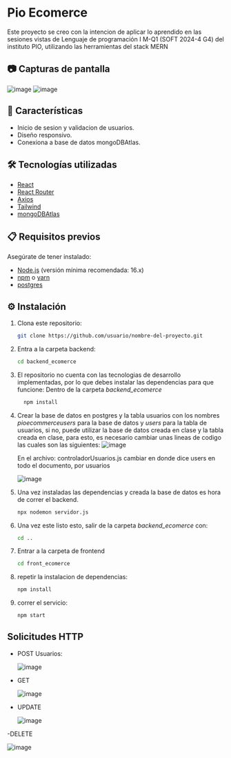 # Pio Ecomerce

Este proyecto se creo con la intencion de aplicar lo aprendido en las sesiones vistas de Lenguaje de programación I M-Q1 (SOFT 2024-4 G4) del instituto PIO, utilizando las herramientas del stack MERN

## 📷 Capturas de pantalla

![image](https://github.com/user-attachments/assets/a5fc0f6d-4c87-4739-9da2-1ec023591e62)
![image](https://github.com/user-attachments/assets/71ba29ce-b7e5-4880-b679-4fa390a6298f)

## 🚀 Características

  - Inicio de sesion y validacion de usuarios.
  - Diseño responsivo.
  - Conexiona a base de datos mongoDBAtlas.

## 🛠️ Tecnologías utilizadas

- [React](https://reactjs.org/)
- [React Router](https://reactrouter.com/)
- [Axios](https://axios-http.com/)
- [Tailwind](https://tailwindcss.com/)
- [mongoDBAtlas](https://www.mongodb.com/products/platform/atlas-database)

## 📋 Requisitos previos

Asegúrate de tener instalado:

- [Node.js](https://nodejs.org/) (versión mínima recomendada: 16.x)
- [npm](https://www.npmjs.com/) o [yarn](https://yarnpkg.com/)
- [postgres](https://www.postgresql.org/)

## ⚙️ Instalación

1. Clona este repositorio:
   ```bash
   git clone https://github.com/usuario/nombre-del-proyecto.git
2. Entra a la carpeta backend:
    ```bash
    cd backend_ecomerce
3. El repositorio no cuenta con las tecnologias de desarrollo implementadas, por lo que debes instalar las dependencias para que funcione:
   Dentro de la carpeta *backend_ecomerce*
   ```bash
     npm install
4. Crear la base de datos en postgres y la tabla usuarios con los nombres *pioecommerceusers* para la base de datos y *users* para la tabla de usuarios, si no, puede utilizar la base de datos creada en clase y la tabla
   creada en clase, para esto, es necesario cambiar unas lineas de codigo las cuales son las siguientes:
   ![image](https://github.com/user-attachments/assets/3ff3e03e-a220-4340-b623-22e30130381b)

   En el archivo: controladorUsuarios.js cambiar en donde dice users en todo el documento, por usuarios
   
   ![image](https://github.com/user-attachments/assets/5caf65bd-f0d4-4b2a-bde8-4dede2aba341)

5. Una vez instaladas las dependencias y creada la base de datos es hora de correr el backend.
   ```bash
   npx nodemon servidor.js
6. Una vez este listo esto, salir de la carpeta *backend_ecomerce* con:
   ```bash
   cd ..
7. Entrar a la carpeta de frontend
   ```bash
   cd front_ecomerce
8. repetir la instalacion de dependencias:
   ```bash
   npm install
9. correr el servicio:
    ```bash
    npm start

## Solicitudes HTTP

- POST Usuarios:

  ![image](https://github.com/user-attachments/assets/68df2aa0-edfe-4036-8fa8-e68571509921)

- GET

  ![image](https://github.com/user-attachments/assets/31050372-610f-4464-81aa-bbfb0c7a09a7)

- UPDATE

  ![image](https://github.com/user-attachments/assets/571ebbfb-6200-44b1-9f22-3654ac5d8a60)

-DELETE

  ![image](https://github.com/user-attachments/assets/e06e1b82-21aa-4177-b229-9b4ee6fe2397)


